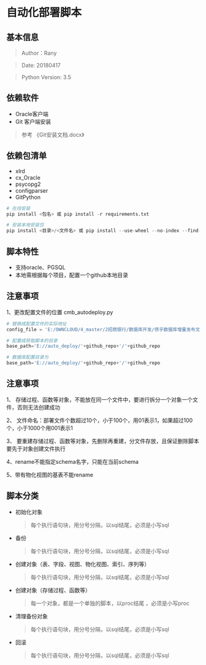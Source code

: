 # 自动化部署脚本
## 基本信息
> Author：Rany

> Date: 20180417

> Python Version: 3.5

## 依赖软件
- Oracle客户端
- Git 客户端安装
> 参考 《Git安装文档.docx》

## 依赖包清单
- xlrd
- cx_Oracle
- psycopg2
- configparser
- GitPython

```python
# 在线安装
pip install <包名> 或 pip install -r requirements.txt

# 安装本地安装包
pip install <目录>/<文件名> 或 pip install --use-wheel --no-index --find-links=wheelhouse/ <包名>
```


## 脚本特性
- 支持oracle、PGSQL
- 本地需根据每个项目，配置一个github本地目录

## 注意事项
1、更改配置文件的位置
cmb_autodeploy.py

```python
# 替换成配置文件的实际地址
config_file = 'E:/OWNCLOUD/4_master/2招商银行/数据库开发/债乎数据库增量发布文档v1.0-20180323.xlsx'

# 配置成获取脚本的目录
base_path='E://auto_deploy/'+github_repo+'/'+github_repo

# 数据库配置目录为
base_path='E://auto_deploy/'+github_repo+'/'+github_repo
```


## 注意事项
1、 存储过程、函数等对象，不能放在同一个文件中，要进行拆分一个对象一个文件，否则无法创建成功

2、 文件命名：部署文件个数超过10个，小于100个，用01表示1，如果超过100个，小于1000个用001表示1

3、 要重建存储过程、函数等对象，先删除再重建，分文件存放，且保证删除脚本要先于对象创建文件执行

4、rename不能指定schema名字，只能在当前schema

5、带有物化视图的基表不能rename


## 脚本分类
- 初始化对象
    > 每个执行语句块，用分号分隔，以sql结尾，必须是小写sql
- 备份
    > 每个执行语句块，用分号分隔，以sql结尾，必须是小写sql

- 创建对象（表、字段、视图、物化视图、索引、序列等）
    > 每个执行语句块，用分号分隔，以sql结尾，必须是小写sql

- 创建对象（存储过程、函数等）
    > 每一个对象，都是一个单独的脚本，以proc结尾 ，必须是小写proc

- 清理备份对象
    > 每个执行语句块，用分号分隔，以sql结尾，必须是小写sql

- 回滚
    > 每个执行语句块，用分号分隔，以sql结尾，必须是小写sql
